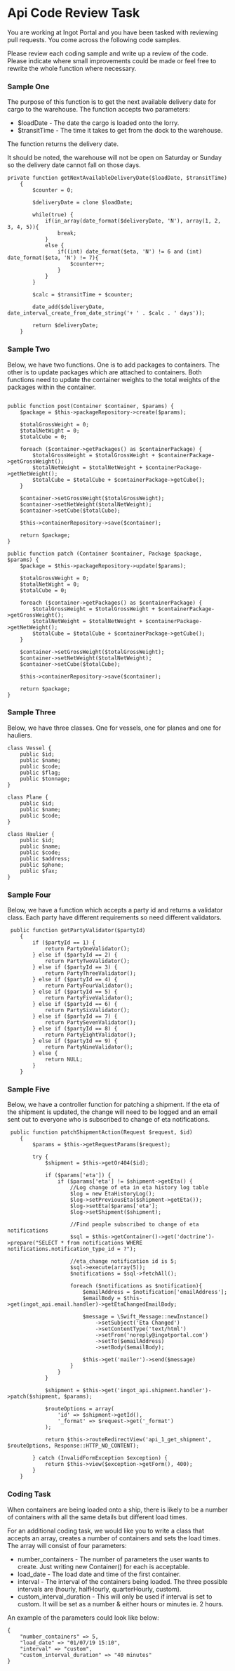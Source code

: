 Api Code Review Task
====

You are working at Ingot Portal and you have been tasked with reviewing pull requests. You come across the following code samples. 

Please review each coding sample and write up a review of the code. Please indicate where small improvements could be made or feel free to rewrite the whole function where necessary.


### Sample One

The purpose of this function is to get the next available delivery date for cargo to the warehouse.
The function accepts two parameters:
* $loadDate - The date the cargo is loaded onto the lorry.
* $transitTime - The time it takes to get from the dock to the warehouse. 

The function returns the delivery date.

It should be noted, the warehouse will not be open on Saturday or Sunday so the delivery date cannot fall on those days.

```
private function getNextAvailableDeliveryDate($loadDate, $transitTime)
    {
        $counter = 0;

        $deliveryDate = clone $loadDate;

        while(true) {
            if(in_array(date_format($deliveryDate, 'N'), array(1, 2, 3, 4, 5)){
                break;
            }
            else {
                if((int) date_format($eta, 'N') != 6 and (int) date_format($eta, 'N') != 7){
                    $counter++;
                }
            }
        }

        $calc = $transitTime + $counter;

        date_add($deliveryDate, date_interval_create_from_date_string('+ ' . $calc . ' days'));

        return $deliveryDate;
    }
```

### Sample Two

Below, we have two functions. One is to add packages to containers. The other is to update packages which are attached to containers. Both functions need to update the container weights to the total weights of the packages within the container. 

```

public function post(Container $container, $params) {
    $package = $this->packageRepository->create($params);
    
    $totalGrossWeight = 0;
    $totalNetWight = 0;
    $totalCube = 0;
    
    foreach ($container->getPackages() as $containerPackage) {
        $totalGrossWeight = $totalGrossWeight + $containerPackage->getGrossWeight();
        $totalNetWeight = $totalNetWeight + $containerPackage->getNetWeight();
        $totalCube = $totalCube + $containerPackage->getCube();
    }
    
    $container->setGrossWeight($totalGrossWeight);
    $container->setNetWeight($totalNetWeight);
    $container->setCube($totalCube);
    
    $this->containerRepository->save($container);
    
    return $package;
}

public function patch (Container $container, Package $package, $params) {
    $package = $this->packageRepository->update($params);
    
    $totalGrossWeight = 0;
    $totalNetWight = 0;
    $totalCube = 0;
    
    foreach ($container->getPackages() as $containerPackage) {
        $totalGrossWeight = $totalGrossWeight + $containerPackage->getGrossWeight();
        $totalNetWeight = $totalNetWeight + $containerPackage->getNetWeight();
        $totalCube = $totalCube + $containerPackage->getCube();
    }
    
    $container->setGrossWeight($totalGrossWeight);
    $container->setNetWeight($totalNetWeight);
    $container->setCube($totalCube);
    
    $this->containerRepository->save($container);
    
    return $package;
}

```


### Sample Three

Below, we have three classes. One for vessels, one for planes and one for hauliers.

```
class Vessel {
    public $id;
    public $name;
    public $code;
    public $flag;
    public $tonnage;
}

class Plane {
    public $id;
    public $name;
    public $code;
}

class Haulier {
    public $id;
    public $name;
    public $code;
    public $address;
    public $phone;
    public $fax;
}

```

### Sample Four

Below, we have a function which accepts a party id and returns a validator class. Each party have different requirements so need different validators.

```
 public function getPartyValidator($partyId) 
    {
        if ($partyId == 1) {
            return PartyOneValidator();
        } else if ($partyId == 2) {
            return PartyTwoValidator();
        } else if ($partyId == 3) {
            return PartyThreeValidator();
        } else if ($partyId == 4) {
            return PartyFourValidator();
        } else if ($partyId == 5) {
            return PartyFiveValidator();
        } else if ($partyId == 6) {
            return PartySixValidator();
        } else if ($partyId == 7) {
            return PartySevenValidator();
        } else if ($partyId == 8) {
            return PartyEightValidator();
        } else if ($partyId == 9) {
            return PartyNineValidator();
        } else {
            return NULL;
        }
    }
```

### Sample Five

Below, we have a controller function for patching a shipment. If the eta of the shipment is updated, the change will need to be logged and an email sent out to everyone who is subscribed to change of eta notifications. 

```
 public function patchShipmentAction(Request $request, $id)
    {
        $params = $this->getRequestParams($request);

        try {
            $shipment = $this->getOr404($id);
            
            if ($params['eta']) {
                if ($params['eta'] != $shipment->getEta() {
                    //Log change of eta in eta history log table
                    $log = new EtaHistoryLog();
                    $log->setPreviousEta($shipment->getEta());
                    $log->setEta($params['eta'];
                    $log->setShipment($shipment);
                    
                    //Find people subscribed to change of eta notifications
                    $sql = $this->getContainer()->get('doctrine')->prepare("SELECT * from notifications WHERE notifications.notification_type_id = ?");
                    
                    //eta_change notification id is 5;
                    $sql->execute(array(5));
                    $notifications = $sql->fetchAll();
                    
                    foreach ($notifications as $notification){
                        $emailAddress = $notification['emailAddress'];
                        $emailBody = $this->get(ingot_api.email.handler)->getEtaChangedEmailBody;
                        
                        $message = \Swift_Message::newInstance()
                            ->setSubject('Eta Changed')
                            ->setContentType('text/html')
                            ->setFrom('noreply@ingotportal.com')
                            ->setTo($emailAddress)
                            ->setBody($emailBody);
                            
                        $this->get('mailer')->send($message)
                    }
                }
            }
                       
            $shipment = $this->get('ingot_api.shipment.handler')->patch($shipment, $params);

            $routeOptions = array(
                'id' => $shipment->getId(),
                '_format' => $request->get('_format')
            );

            return $this->routeRedirectView('api_1_get_shipment', $routeOptions, Response::HTTP_NO_CONTENT);

        } catch (InvalidFormException $exception) {
            return $this->view($exception->getForm(), 400);
        }
    }

```

### Coding Task

When containers are being loaded onto a ship, there is likely to be a number of containers with all the same details but different load times. 

For an additional coding task, we would like you to write a class that accepts an array, creates a number of containers and sets the load times. The array will consist of four parameters:
* number_containers - The number of parameters the user wants to create. Just writing new Container() for each is acceptable.
* load_date - The load date and time of the first container.
* interval - The interval of the containers being loaded. The three possible intervals are (hourly, halfHourly, quarterHourly, custom).
* custom_interval_duration - This will only be used if interval is set to custom. It will be set as a number & either hours or minutes ie. 2 hours.

An example of the parameters could look like below:

```
{
    "number_containers" => 5,
    "load_date" => "01/07/19 15:10",
    "interval" => "custom",
    "custom_interval_duration" => "40 minutes"
}
```

